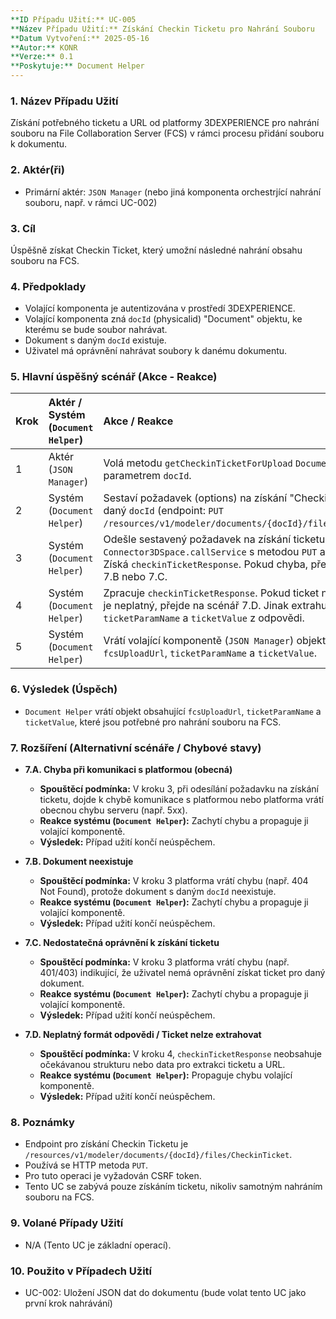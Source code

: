 ```yaml
---
**ID Případu Užití:** UC-005
**Název Případu Užití:** Získání Checkin Ticketu pro Nahrání Souboru
**Datum Vytvoření:** 2025-05-16
**Autor:** KONR
**Verze:** 0.1
**Poskytuje:** Document Helper
---
```


### 1. Název Případu Užití
Získání potřebného ticketu a URL od platformy 3DEXPERIENCE pro nahrání souboru na File Collaboration Server (FCS) v rámci procesu přidání souboru k dokumentu.

### 2. Aktér(ři)
-   Primární aktér: `JSON Manager` (nebo jiná komponenta orchestrjící nahrání souboru, např. v rámci UC-002)

### 3. Cíl
Úspěšně získat Checkin Ticket, který umožní následné nahrání obsahu souboru na FCS.

### 4. Předpoklady
-   Volající komponenta je autentizována v prostředí 3DEXPERIENCE.
-   Volající komponenta zná `docId` (physicalid) "Document" objektu, ke kterému se bude soubor nahrávat.
-   Dokument s daným `docId` existuje.
-   Uživatel má oprávnění nahrávat soubory k danému dokumentu.

### 5. Hlavní úspěšný scénář (Akce - Reakce)

| Krok | Aktér / Systém (`Document Helper`) | Akce / Reakce                                                                                                                                                                                             |
| :--- | :--------------------------------- | :-------------------------------------------------------------------------------------------------------------------------------------------------------------------------------------------------------- |
| 1    | Aktér (`JSON Manager`)             | Volá metodu `getCheckinTicketForUpload` `Document Helpera` s parametrem `docId`.                                                                                                                          |
| 2    | Systém (`Document Helper`)         | Sestaví požadavek (options) na získání "Checkin Ticketu" pro daný `docId` (endpoint: `PUT /resources/v1/modeler/documents/{docId}/files/CheckinTicket`).                                                   |
| 3    | Systém (`Document Helper`)         | Odešle sestavený požadavek na získání ticketu (pomocí `Connector3DSpace.callService` s metodou `PUT` a CSRF tokenem). Získá `checkinTicketResponse`. Pokud chyba, přejde na scénář 7.A, 7.B nebo 7.C.        |
| 4    | Systém (`Document Helper`)         | Zpracuje `checkinTicketResponse`. Pokud ticket nebyl získán nebo je neplatný, přejde na scénář 7.D. Jinak extrahuje `fcsUploadUrl`, `ticketParamName` a `ticketValue` z odpovědi.                           |
| 5    | Systém (`Document Helper`)         | Vrátí volající komponentě (`JSON Manager`) objekt obsahující `fcsUploadUrl`, `ticketParamName` a `ticketValue`.                                                                                           |

### 6. Výsledek (Úspěch)
-   `Document Helper` vrátí objekt obsahující `fcsUploadUrl`, `ticketParamName` a `ticketValue`, které jsou potřebné pro nahrání souboru na FCS.

### 7. Rozšíření (Alternativní scénáře / Chybové stavy)

*   **7.A. Chyba při komunikaci s platformou (obecná)**
    *   **Spouštěcí podmínka:** V kroku 3, při odesílání požadavku na získání ticketu, dojde k chybě komunikace s platformou nebo platforma vrátí obecnou chybu serveru (např. 5xx).
    *   **Reakce systému (`Document Helper`):** Zachytí chybu a propaguje ji volající komponentě.
    *   **Výsledek:** Případ užití končí neúspěchem.

*   **7.B. Dokument neexistuje**
    *   **Spouštěcí podmínka:** V kroku 3 platforma vrátí chybu (např. 404 Not Found), protože dokument s daným `docId` neexistuje.
    *   **Reakce systému (`Document Helper`):** Zachytí chybu a propaguje ji volající komponentě.
    *   **Výsledek:** Případ užití končí neúspěchem.

*   **7.C. Nedostatečná oprávnění k získání ticketu**
    *   **Spouštěcí podmínka:** V kroku 3 platforma vrátí chybu (např. 401/403) indikující, že uživatel nemá oprávnění získat ticket pro daný dokument.
    *   **Reakce systému (`Document Helper`):** Zachytí chybu a propaguje ji volající komponentě.
    *   **Výsledek:** Případ užití končí neúspěchem.

*   **7.D. Neplatný formát odpovědi / Ticket nelze extrahovat**
    *   **Spouštěcí podmínka:** V kroku 4, `checkinTicketResponse` neobsahuje očekávanou strukturu nebo data pro extrakci ticketu a URL.
    *   **Reakce systému (`Document Helper`):** Propaguje chybu volající komponentě.
    *   **Výsledek:** Případ užití končí neúspěchem.

### 8. Poznámky
-   Endpoint pro získání Checkin Ticketu je `/resources/v1/modeler/documents/{docId}/files/CheckinTicket`.
-   Používá se HTTP metoda `PUT`.
-   Pro tuto operaci je vyžadován CSRF token.
-   Tento UC se zabývá pouze získáním ticketu, nikoliv samotným nahráním souboru na FCS.

### 9. Volané Případy Užití
-   N/A (Tento UC je základní operací).

### 10. Použito v Případech Užití
-   UC-002: Uložení JSON dat do dokumentu (bude volat tento UC jako první krok nahrávání)
